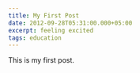 ```yaml
---
title: My First Post
date: 2012-09-28T05:31:00.000+05:00
excerpt: feeling excited
tags: education
---
```

This is my first post.
